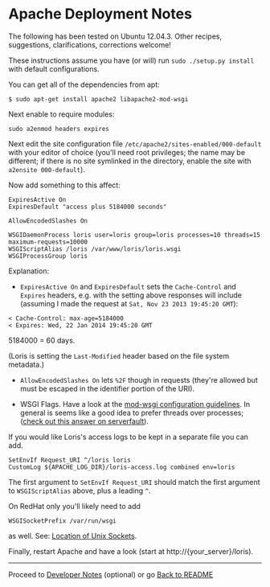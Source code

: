 Apache Deployment Notes
=======================

The following has been tested on Ubuntu 12.04.3. Other recipes, suggestions, clarifications, corrections welcome!

These instructions assume you have (or will) run `sudo ./setup.py install` with default configurations. 

You can get all of the dependencies from apt:

```
$ sudo apt-get install apache2 libapache2-mod-wsgi 
```

Next enable to require modules:

``
sudo a2enmod headers expires
``

Next edit the site configuration file `/etc/apache2/sites-enabled/000-default` with your editor of choice (you'll need root privileges; the name may be different; if there is no site symlinked in the directory, enable the site with `a2ensite 000-default`).

Now add something to this affect:

```
ExpiresActive On
ExpiresDefault "access plus 5184000 seconds"

AllowEncodedSlashes On

WSGIDaemonProcess loris user=loris group=loris processes=10 threads=15 maximum-requests=10000
WSGIScriptAlias /loris /var/www/loris/loris.wsgi
WSGIProcessGroup loris
```

Explanation:

 * `ExpiresActive On` and `ExpiresDefault` sets the `Cache-Control` and `Expires` headers, e.g. with the setting above responses will  include (assuming I made the request at `Sat, Nov 23 2013 19:45:20 GMT`):

 ```
 < Cache-Control: max-age=5184000
 < Expires: Wed, 22 Jan 2014 19:45:20 GMT
 ```

 5184000 = 60 days.

 (Loris is setting the `Last-Modified` header based on the file system metadata.)

 * `AllowEncodedSlashes On` lets `%2F` though in requests (they're allowed but must be escaped in the identifier portion of the URI). 

 * WSGI Flags. Have a look at the [mod-wsgi configuration guidelines](https://code.google.com/p/modwsgi/wiki/ConfigurationGuidelines). In general is seems like a good idea to prefer threads over processes; ([check out this answer on serverfault](http://serverfault.com/a/146382)).

 If you would like Loris's access logs to be kept in a separate file you can add.

 ```
 SetEnvIf Request_URI ^/loris loris
 CustomLog ${APACHE_LOG_DIR}/loris-access.log combined env=loris
 ```

The first argument to `SetEnvIf Request_URI` should match the first argument to `WSGIScriptAlias` above, plus a leading `^`.

On RedHat only you'll likely need to add

```
WSGISocketPrefix /var/run/wsgi
```

as well. See: [Location of Unix Sockets](http://code.google.com/p/modwsgi/wiki/ConfigurationIssues#Location_Of_UNIX_Sockets).

Finally, restart Apache and have a look (start at http://{your_server}/loris).

* * *

Proceed to [Developer Notes](develop.md) (optional) or go [Back to README](../README.md)
